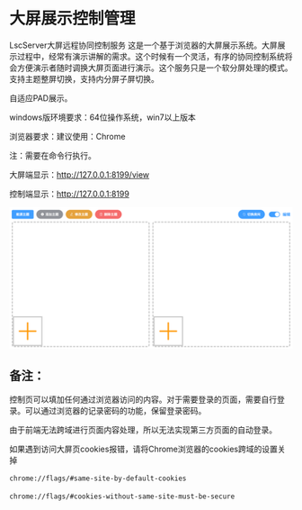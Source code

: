 # 大屏展示控制管理
LscServer大屏远程协同控制服务
这是一个基于浏览器的大屏展示系统。大屏展示过程中，经常有演示讲解的需求。这个时候有一个灵活，有序的协同控制系统将会方便演示者随时调换大屏页面进行演示。这个服务只是一个软分屏处理的模式。支持主题整屏切换，支持内分屏子屏切换。

自适应PAD展示。

windows版环境要求：64位操作系统，win7以上版本

浏览器要求：建议使用：Chrome

注：需要在命令行执行。

大屏端显示：http://127.0.0.1:8199/view

控制端显示：http://127.0.0.1:8199

![](../../public/imgs/guide/extended/lsc.png)


## 备注：

控制页可以填加任何通过浏览器访问的内容。对于需要登录的页面，需要自行登录。可以通过浏览器的记录密码的功能，保留登录密码。

由于前端无法跨域进行页面内容处理，所以无法实现第三方页面的自动登录。

如果遇到访问大屏页cookies报错，请将Chrome浏览器的cookies跨域的设置关掉

```
chrome://flags/#same-site-by-default-cookies
  
chrome://flags/#cookies-without-same-site-must-be-secure
 
 ```

